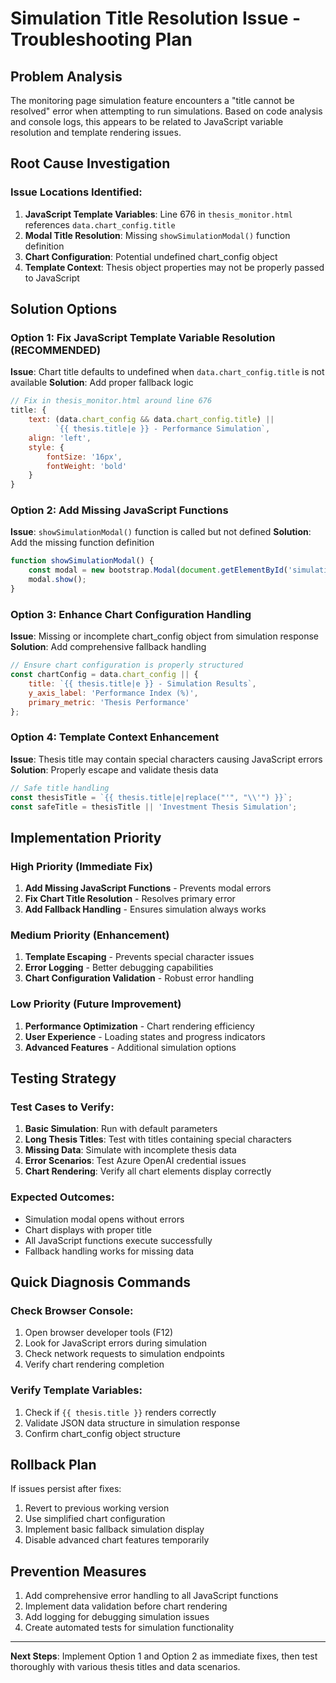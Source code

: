 # Simulation Title Resolution Issue - Troubleshooting Plan

## Problem Analysis
The monitoring page simulation feature encounters a "title cannot be resolved" error when attempting to run simulations. Based on code analysis and console logs, this appears to be related to JavaScript variable resolution and template rendering issues.

## Root Cause Investigation

### Issue Locations Identified:
1. **JavaScript Template Variables**: Line 676 in `thesis_monitor.html` references `data.chart_config.title` 
2. **Modal Title Resolution**: Missing `showSimulationModal()` function definition
3. **Chart Configuration**: Potential undefined chart_config object
4. **Template Context**: Thesis object properties may not be properly passed to JavaScript

## Solution Options

### Option 1: Fix JavaScript Template Variable Resolution (RECOMMENDED)
**Issue**: Chart title defaults to undefined when `data.chart_config.title` is not available
**Solution**: Add proper fallback logic

```javascript
// Fix in thesis_monitor.html around line 676
title: {
    text: (data.chart_config && data.chart_config.title) || 
          `{{ thesis.title|e }} - Performance Simulation`,
    align: 'left',
    style: {
        fontSize: '16px',
        fontWeight: 'bold'
    }
}
```

### Option 2: Add Missing JavaScript Functions
**Issue**: `showSimulationModal()` function is called but not defined
**Solution**: Add the missing function definition

```javascript
function showSimulationModal() {
    const modal = new bootstrap.Modal(document.getElementById('simulationModal'));
    modal.show();
}
```

### Option 3: Enhance Chart Configuration Handling
**Issue**: Missing or incomplete chart_config object from simulation response
**Solution**: Add comprehensive fallback handling

```javascript
// Ensure chart configuration is properly structured
const chartConfig = data.chart_config || {
    title: `{{ thesis.title|e }} - Simulation Results`,
    y_axis_label: 'Performance Index (%)',
    primary_metric: 'Thesis Performance'
};
```

### Option 4: Template Context Enhancement
**Issue**: Thesis title may contain special characters causing JavaScript errors
**Solution**: Properly escape and validate thesis data

```javascript
// Safe title handling
const thesisTitle = `{{ thesis.title|e|replace("'", "\\'") }}`;
const safeTitle = thesisTitle || 'Investment Thesis Simulation';
```

## Implementation Priority

### High Priority (Immediate Fix)
1. **Add Missing JavaScript Functions** - Prevents modal errors
2. **Fix Chart Title Resolution** - Resolves primary error
3. **Add Fallback Handling** - Ensures simulation always works

### Medium Priority (Enhancement)
1. **Template Escaping** - Prevents special character issues
2. **Error Logging** - Better debugging capabilities
3. **Chart Configuration Validation** - Robust error handling

### Low Priority (Future Improvement)
1. **Performance Optimization** - Chart rendering efficiency
2. **User Experience** - Loading states and progress indicators
3. **Advanced Features** - Additional simulation options

## Testing Strategy

### Test Cases to Verify:
1. **Basic Simulation**: Run with default parameters
2. **Long Thesis Titles**: Test with titles containing special characters
3. **Missing Data**: Simulate with incomplete thesis data
4. **Error Scenarios**: Test Azure OpenAI credential issues
5. **Chart Rendering**: Verify all chart elements display correctly

### Expected Outcomes:
- Simulation modal opens without errors
- Chart displays with proper title
- All JavaScript functions execute successfully
- Fallback handling works for missing data

## Quick Diagnosis Commands

### Check Browser Console:
1. Open browser developer tools (F12)
2. Look for JavaScript errors during simulation
3. Check network requests to simulation endpoints
4. Verify chart rendering completion

### Verify Template Variables:
1. Check if `{{ thesis.title }}` renders correctly
2. Validate JSON data structure in simulation response
3. Confirm chart_config object structure

## Rollback Plan
If issues persist after fixes:
1. Revert to previous working version
2. Use simplified chart configuration
3. Implement basic fallback simulation display
4. Disable advanced chart features temporarily

## Prevention Measures
1. Add comprehensive error handling to all JavaScript functions
2. Implement data validation before chart rendering
3. Add logging for debugging simulation issues
4. Create automated tests for simulation functionality

---

**Next Steps**: Implement Option 1 and Option 2 as immediate fixes, then test thoroughly with various thesis titles and data scenarios.